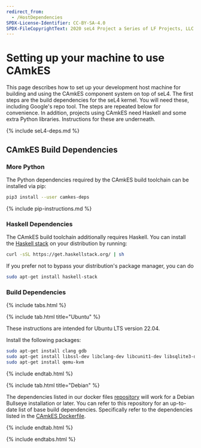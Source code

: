 ```yaml
---
redirect_from:
  - /HostDependencies
SPDX-License-Identifier: CC-BY-SA-4.0
SPDX-FileCopyrightText: 2020 seL4 Project a Series of LF Projects, LLC.
---
```


# Setting up your machine to use CAmkES

This page describes how to set up your development host machine for building and
using the CAmkES component system on top of seL4. The first steps are the build
dependencies for the seL4 kernel. You will need these, including Google's repo
tool. The steps are repeated below for convenience. In addition, projects using
CAmkES need Haskell and some extra Python libraries. Instructions for these
are underneath.

{% include seL4-deps.md %}


## CAmkES Build Dependencies

### More Python

The Python dependencies required by the CAmkES build toolchain can be installed via pip:

```sh
pip3 install --user camkes-deps
```

{% include pip-instructions.md %}

### Haskell Dependencies

The CAmkES build toolchain additionally requires Haskell. You can install the
[Haskell stack](https://haskellstack.org) on your distribution by running:

```sh
curl -sSL https://get.haskellstack.org/ | sh
```

If you prefer not to bypass your distribution's package manager, you can do

```sh
sudo apt-get install haskell-stack
```

### Build Dependencies

{% include tabs.html %}

{% include tab.html title="Ubuntu" %}

These instructions are intended for Ubuntu LTS version 22.04.

Install the following packages:

```sh
sudo apt-get install clang gdb
sudo apt-get install libssl-dev libclang-dev libcunit1-dev libsqlite3-dev
sudo apt-get install qemu-kvm
```

{% include endtab.html %}

{% include tab.html title="Debian" %}

The dependencies listed in our docker files
[repository](https://github.com/seL4/seL4-CAmkES-L4v-dockerfiles) will work for
a Debian Bullseye installation or later. You can refer to this repository for an
up-to-date list of base build dependencies. Specifically refer to the
dependencies listed in the [CAmkES
Dockerfile](https://github.com/seL4/seL4-CAmkES-L4v-dockerfiles/blob/master/camkes.dockerfile).

{% include endtab.html %}

{% include endtabs.html %}
